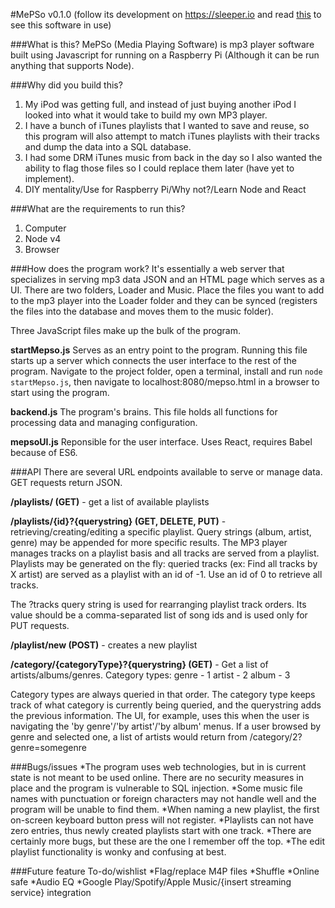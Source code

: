 #MePSo v0.1.0
(follow its development on https://sleeper.io and read [this](https://sleeper.io/2016/02/07/assembling-the-player/) to see this software in use)

###What is this?
MePSo (Media Playing Software) is mp3 player software built using Javascript for running on a Raspberry Pi (Although it can be run anything that supports Node).

###Why did you build this?
1. My iPod was getting full, and instead of just buying another iPod I looked into what it would take to build my own MP3 player.
2. I have a bunch of iTunes playlists that I wanted to save and reuse, so this program will also attempt to match iTunes playlists with their tracks and dump the data into a SQL database.
3. I had some DRM iTunes music from back in the day so I also wanted the ability to flag those files so I could replace them later (have yet to implement).  
4. DIY mentality/Use for Raspberry Pi/Why not?/Learn Node and React

###What are the requirements to run this?
1. Computer
2. Node v4
3. Browser

###How does the program work?
It's essentially a web server that specializes in serving mp3 data JSON and an HTML page which serves as a UI. There are two folders, Loader and Music. Place the files you want to add to the mp3 player into the Loader folder and they can be synced (registers the files into the database and moves them to the music folder).

Three JavaScript files make up the bulk of the program.

**startMepso.js** Serves as an entry point to the program. Running this file starts up a server which connects the user interface to the rest of the program.
Navigate to the project folder, open a terminal, install and run <code>node startMepso.js</code>, then navigate to localhost:8080/mepso.html in a browser to start using the program.

**backend.js** The program's brains. This file holds all functions for processing data and managing configuration.

**mepsoUI.js** Reponsible for the user interface. Uses React, requires Babel because of ES6.


###API
There are several URL endpoints available to serve or manage data. GET requests return JSON.

**/playlists/ (GET)** - get a list of available playlists

**/playlists/{id}?{querystring} (GET, DELETE, PUT)** - retrieving/creating/editing a specific playlist. Query strings (album, artist, genre) may be appended for more specific results. The MP3 player manages tracks on a playlist basis and all tracks are served from a playlist. Playlists may be generated on the fly: queried tracks (ex: Find all tracks by X artist) are served as a playlist with an id of -1. Use an id of 0 to retrieve all tracks.

The ?tracks query string is used for rearranging playlist track orders. Its value should be a comma-separated list of song ids and is used only for PUT requests.

**/playlist/new (POST)** - creates a new playlist

**/category/{categoryType}?{querystring} (GET)** - Get a list of artists/albums/genres.
Category types:
genre - 1
artist - 2
album - 3

Category types are always queried in that order. The category type keeps track of what category is currently being queried, and the querystring adds the previous information.
The UI, for example, uses this when the user is navigating the 'by genre'/'by artist'/'by album' menus.
If a user browsed by genre and selected one, a list of artists would return from /category/2?genre=somegenre



###Bugs/issues
*The program uses web technologies, but in is current state is not meant to be used online. There are no security measures in place and the program is vulnerable to SQL injection.
*Some music file names with punctuation or foreign characters may not handle well and the program will be unable to find them.
*When naming a new playlist, the first on-screen keyboard button press will not register.
*Playlists can not have zero entries, thus newly created playlists start with one track.
*There are certainly more bugs, but these are the one I remember off the top.
*The edit playlist functionality is wonky and confusing at best.

###Future feature To-do/wishlist
*Flag/replace M4P files
*Shuffle
*Online safe
*Audio EQ
*Google Play/Spotify/Apple Music/{insert streaming service} integration
